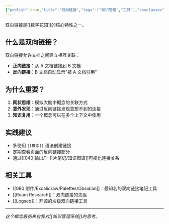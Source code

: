 ```yaml
---
{"publish":true,"title":"双向链接","tags":["知识管理","工具"],"cssclasses":""}
---
```




双向链接是[[数字花园]]的核心特性之一。

## 什么是双向链接？

双向链接允许文档之间建立相互关联：
- **正向链接**：从 A 文档链接到 B 文档
- **反向链接**：B 文档自动显示"被 A 文档引用"

## 为什么重要？

1. **网状思维**：模拟大脑中概念的关联方式
2. **意外发现**：通过反向链接发现意想不到的连接
3. **知识复用**：一个概念可以在多个上下文中使用

## 实践建议

- 多使用 `[[概念]]` 语法创建链接
- 定期查看页面的反向链接部分
- 通过[[040 输出/1-卡片笔记/知识图谱]]可视化连接关系

## 相关工具

- [[080 附件/Excalidraw/Palettes/Obsidian]]：最知名的双向链接笔记工具
- [[Roam Research]]：双向链接的先驱
- [[Logseq]]：开源的块级双向链接工具

---
*这个概念最初来自我对[[知识管理系统]]的思考。* 

